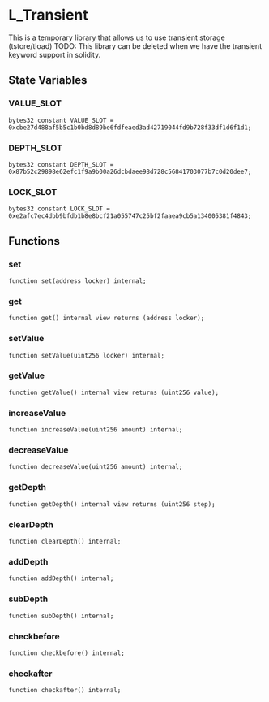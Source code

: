 # L_Transient
This is a temporary library that allows us to use transient storage (tstore/tload)
TODO: This library can be deleted when we have the transient keyword support in solidity.


## State Variables
### VALUE_SLOT

```solidity
bytes32 constant VALUE_SLOT = 0xcbe27d488af5b5c1b0bd8d89be6fdfeaed3ad42719044fd9b728f33df1d6f1d1;
```


### DEPTH_SLOT

```solidity
bytes32 constant DEPTH_SLOT = 0x87b52c29898e62efc1f9a9b00a26dcbdaee98d728c56841703077b7c0d20dee7;
```


### LOCK_SLOT

```solidity
bytes32 constant LOCK_SLOT = 0xe2afc7ec4dbb9bfdb1b8e8bcf21a055747c25bf2faaea9cb5a134005381f4843;
```


## Functions
### set


```solidity
function set(address locker) internal;
```

### get


```solidity
function get() internal view returns (address locker);
```

### setValue


```solidity
function setValue(uint256 locker) internal;
```

### getValue


```solidity
function getValue() internal view returns (uint256 value);
```

### increaseValue


```solidity
function increaseValue(uint256 amount) internal;
```

### decreaseValue


```solidity
function decreaseValue(uint256 amount) internal;
```

### getDepth


```solidity
function getDepth() internal view returns (uint256 step);
```

### clearDepth


```solidity
function clearDepth() internal;
```

### addDepth


```solidity
function addDepth() internal;
```

### subDepth


```solidity
function subDepth() internal;
```

### checkbefore


```solidity
function checkbefore() internal;
```

### checkafter


```solidity
function checkafter() internal;
```

